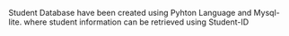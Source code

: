 Student Database have been created using Pyhton Language and Mysql-lite. where student information can be retrieved using Student-ID
